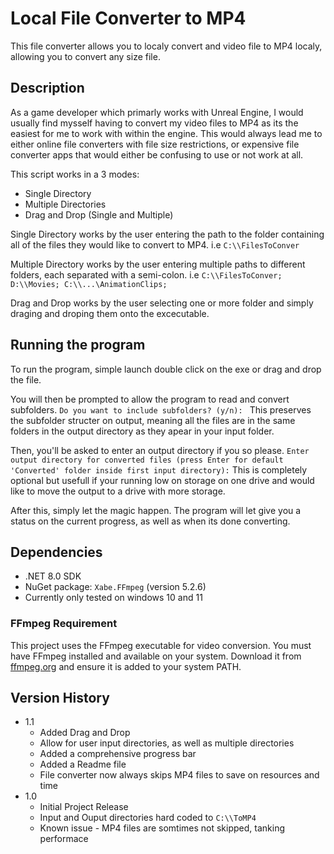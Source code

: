 # Local File Converter to MP4

This file converter allows you to localy convert and video file to MP4 localy, allowing you to convert any size file.

## Description

As a game developer which primarly works with Unreal Engine, I would usually find mysself having to convert my video files to MP4 as its the easiest for me to work with within the engine. This would always lead me to either online file converters with file size restrictions, or expensive file converter apps that would either be confusing to use or not work at all.

This script works in a 3 modes:
- Single Directory
- Multiple Directories
- Drag and Drop (Single and Multiple)

Single Directory works by the user entering the path to the folder containing all of the files they would like to convert to MP4. i.e
```C:\\FilesToConver```

Multiple Directory works by the user entering multiple paths to different folders, each separated with a semi-colon. i.e
```C:\\FilesToConver; D:\\Movies; C:\\...\AnimationClips;```

Drag and Drop works by the user selecting one or more folder and simply draging and droping them onto the excecutable.

## Running the program

To run the program, simple launch double click on the exe or drag and drop the file.

You will then be prompted to allow the program to read and convert subfolders.
```Do you want to include subfolders? (y/n): ```
This preserves the subfolder structer on output, meaning all the files are in the same folders in the output directory as they apear in your input folder.

Then, you'll be asked to enter an output directory if you so please.
```Enter output directory for converted files (press Enter for default 'Converted' folder inside first input directory):```
This is completely optional but usefull if your running low on storage on one drive and would like to move the output to a drive with more storage.

After this, simply let the magic happen. The program will let give you a status on the current progress, as well as when its done converting.

## Dependencies

- .NET 8.0 SDK
- NuGet package: `Xabe.FFmpeg` (version 5.2.6)
- Currently only tested on windows 10 and 11

### FFmpeg Requirement

This project uses the FFmpeg executable for video conversion. You must have FFmpeg installed and available on your system. Download it from [ffmpeg.org](https://ffmpeg.org/download.html) and ensure it is added to your system PATH.

## Version History

* 1.1
    * Added Drag and Drop
    * Allow for user input directories, as well as multiple directories
    * Added a comprehensive progress bar
    * Added a Readme file
    * File converter now always skips MP4 files to save on resources and time
* 1.0
    * Initial Project Release
    * Input and Ouput directories hard coded to ```C:\\ToMP4```
    * Known issue - MP4 files are somtimes not skipped, tanking performace